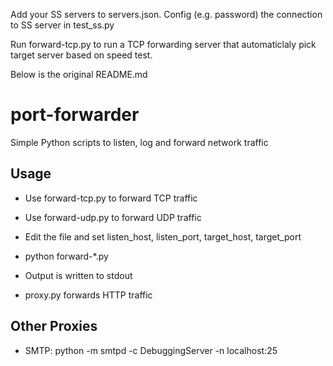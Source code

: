 
Add your SS servers to servers.json.
Config (e.g. password) the connection to SS server in test_ss.py

Run forward-tcp.py to run a TCP forwarding server that automaticlaly pick target server based on speed test.

Below is the original README.md

port-forwarder
==============

Simple Python scripts to listen, log and forward network traffic

Usage
-----
* Use forward-tcp.py to forward TCP traffic
* Use forward-udp.py to forward UDP traffic
* Edit the file and set listen_host, listen_port, target_host, target_port
* python forward-*.py
* Output is written to stdout

* proxy.py forwards HTTP traffic

Other Proxies
-------------
* SMTP: python -m smtpd -c DebuggingServer -n localhost:25

